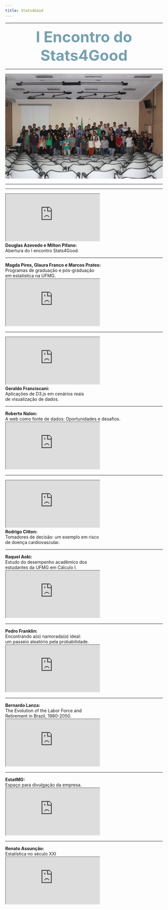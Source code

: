 ```yaml
---
title: Stats4Good
---
```


***

<center><font size="8" color="#76asaf"><b>I Encontro do Stats4Good</b></font></center>

***

<center><img src="/encontros/I_encontro_s4g/Grupo.jpg" I Encontro Stats4Good></center>

***
***

<div class="clearfix float-my-children">
   <iframe src="https://www.youtube.com/embed/0q1awh9KlEI"></iframe>
   <div><b>Douglas Azevedo e Milton Pifano:</b></div>
   <div>Abertura do I encontro Stats4Good.</div>
</div>

***

<div class="clearfix float-my-children">
   <div><b>Magda Pires, Glaura Franco e Marcos Prates:</b></div>
   <div>Programas de graduação e pós-graduação</div>
   <div> em estatística na UFMG.</div>
   <iframe src="https://www.youtube.com/embed/mRH6bwSghnM"></iframe>
</div>

***

<div class="clearfix float-my-children">
   <iframe src="https://www.youtube.com/embed/ozzKMNUyRNA"></iframe>   
   <div><b>Geraldo Franciscani:</b></div>
   <div>Aplicações de D3.js em cenários reais</div>
   <div>de visualização de dados.</div>
</div>

***

<div class="clearfix float-my-children">
   <div><b>Roberto Nalon:</b></div>
   <div>A web como fonte de dados: Oportunidades e desafios.</div>
   <iframe src="https://www.youtube.com/embed/LxIJ2nZy9FE"></iframe>
</div>

***

<div class="clearfix float-my-children">
   <iframe src="https://www.youtube.com/embed/zOuwM_z24qs"></iframe>   
   <div><b>Rodrigo Citton:</b></div>
   <div>Tomadores de decisão: um exemplo em risco</div>
   <div>de doença cardiovascular.</div>
</div>

***

<div class="clearfix float-my-children">
   <div><b>Raquel Aoki:</b></div>
   <div>Estudo do desempenho acadêmico dos</div>
   <div>estudantes da UFMG em Cálculo I.</div>
   <iframe src="https://www.youtube.com/embed/xJ36LcfGa9Q"></iframe>   
</div>

***

<div class="clearfix float-my-children">
   <div><b>Pedro Franklin:</b></div>
   <div>Encontrando a(o) namorada(o) ideal:</div>
   <div>um passeio aleatório pela probabilidade.</div>
   <iframe src="https://www.youtube.com/embed/S6SIW8dSfBM"></iframe>   
</div>

***

<div class="clearfix float-my-children">
   <div><b>Bernardo Lanza:</b></div>
   <div>The Evolution of the Labor Force and</div>
   <div>Retirement in Brazil, 1980-2050.</div>
   <iframe src="https://www.youtube.com/embed/yjejhpTfSc0"></iframe>   
</div>

***

<div class="clearfix float-my-children">
   <div><b>EstatMG:</b></div>
   <div>Espaço para divulgação da empresa.</div>
   <iframe src="https://www.youtube.com/embed/gktbwTFI350"></iframe>   
</div>

***

<div class="clearfix float-my-children">
   <div><b>Renato Assunção:</b></div>
   <div>Estatística no século XXI</div>
   <iframe src="https://www.youtube.com/embed/zNrooIld26A"></iframe>   
</div>
